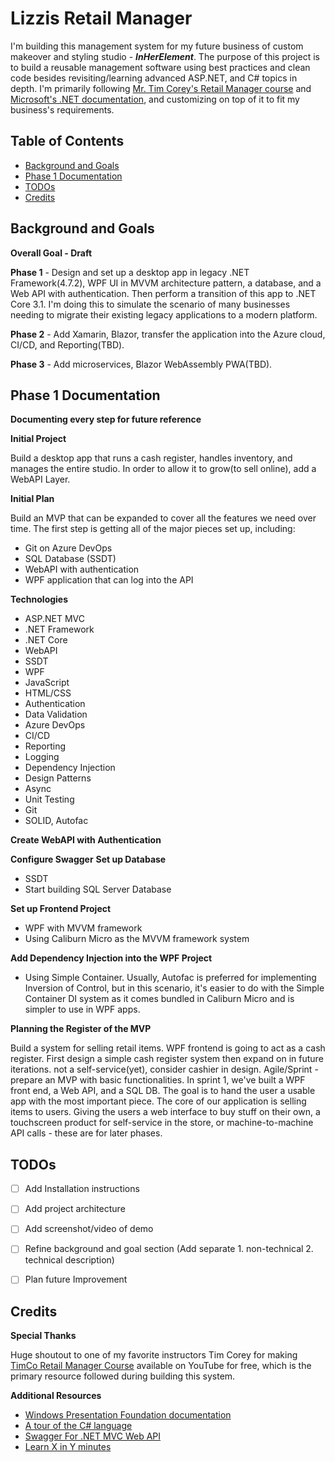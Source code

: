 # Lizzis Retail Manager


I'm building this management system for my future business of custom makeover and styling studio - **_InHerElement_**. The purpose of this project is to build a reusable management software using best practices and clean code besides revisiting/learning advanced ASP.NET, and C# topics in depth. I'm primarily following [Mr. Tim Corey's Retail Manager course](https://www.youtube.com/playlist?list=PLLWMQd6PeGY0bEMxObA6dtYXuJOGfxSPx) and [Microsoft's .NET documentation](https://learn.microsoft.com/en-us/dotnet/), and customizing on top of it to fit my business's requirements.

## Table of Contents

- [Background and Goals](#background-and-goals)
- [Phase 1 Documentation](#phase-1-documentation)
- [TODOs](#todos)
- [Credits](#credits)

  
## Background and Goals


**Overall Goal - Draft**
 

**Phase 1** - Design and set up a desktop app in legacy .NET Framework(4.7.2), WPF UI in MVVM architecture pattern, a database, and a Web API with authentication. Then perform a transition of this app to .NET Core 3.1. I'm doing this to simulate the scenario of many businesses needing to migrate their existing legacy applications to a modern platform.    


**Phase 2** - Add Xamarin, Blazor, transfer the application into the Azure cloud, CI/CD, and Reporting(TBD).

**Phase 3** - Add microservices, Blazor WebAssembly PWA(TBD).


## Phase 1 Documentation


**Documenting every step for future reference**


**Initial Project**


Build a desktop app that runs a cash register, handles inventory, and manages the entire studio. In order to allow it to grow(to sell online), add a WebAPI Layer. 


**Initial Plan**


Build an MVP that can be expanded to cover all the features we need over time. The first step is getting all of the major pieces set up, including:
- Git on Azure DevOps
- SQL Database (SSDT)
- WebAPI with authentication
- WPF application that can log into the API


**Technologies**


- ASP.NET MVC
- .NET Framework 
- .NET Core
- WebAPI
- SSDT
- WPF
- JavaScript
- HTML/CSS
- Authentication
- Data Validation
- Azure DevOps
- CI/CD
- Reporting
- Logging
- Dependency Injection
- Design Patterns
- Async
- Unit Testing
- Git
- SOLID, Autofac


**Create WebAPI with Authentication**


**Configure Swagger**
**Set up Database**


- SSDT
- Start building SQL Server Database

  
**Set up Frontend Project**


- WPF with MVVM framework 
- Using Caliburn Micro as the MVVM framework system


**Add Dependency Injection into the WPF Project**


- Using Simple Container. Usually, Autofac is preferred for implementing Inversion of Control, but in this scenario, it's easier to do with the Simple Container DI system as it comes bundled in Caliburn Micro and is simpler to use in WPF apps.


**Planning the Register of the MVP**


Build a system for selling retail items. WPF frontend is going to act as a cash register. First design a simple cash register system then expand on in future iterations. not a self-service(yet), consider cashier in design. Agile/Sprint - prepare an MVP with basic functionalities. In sprint 1, we've built a WPF front end, a Web API, and a SQL DB. The goal is to hand the user a usable app with the most important piece. The core of our application is selling items to users. Giving the users a web interface to buy stuff on their own, a touchscreen product for self-service in the store, or machine-to-machine API calls - these are for later phases.     


## TODOs


- [ ] Add Installation instructions 
- [ ] Add project architecture 
- [ ] Add screenshot/video of demo 
- [ ] Refine background and goal section (Add separate 1. non-technical 2. technical description) 
- [ ] Plan future Improvement 


## Credits


**Special Thanks**


Huge shoutout to one of my favorite instructors Tim Corey for making [TimCo Retail Manager Course](https://www.youtube.com/playlist?list=PLLWMQd6PeGY0bEMxObA6dtYXuJOGfxSPx) available on YouTube for free, which is the primary resource followed during building this system. 


**Additional Resources**
- [Windows Presentation Foundation documentation](https://learn.microsoft.com/en-us/dotnet/desktop/wpf/?view=netdesktop-7.0&WT.mc_id=dotnet-35129-website)
- [A tour of the C# language](https://learn.microsoft.com/en-us/dotnet/csharp/tour-of-csharp/)
- [Swagger For .NET MVC Web API]()
- [Learn X in Y minutes](https://learnxinyminutes.com/docs/csharp/)
